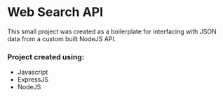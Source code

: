 # Web Search API
This small project was created as a boilerplate for interfacing with JSON data from a custom built NodeJS API.

### Project created using:
- Javascript
- ExpressJS
- NodeJS

